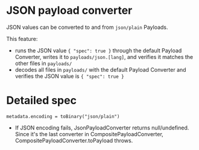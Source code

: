 # JSON payload converter

JSON values can be converted to and from `json/plain` Payloads.

This feature: 

- runs the JSON value `{ "spec": true }` through the default Payload Converter, writes it to `payloads/json.[lang]`, and
  verifies it matches the other files in `payloads/`
- decodes all files in `payloads/` with the default Payload Converter and verifies the JSON value is `{ "spec": true }`

# Detailed spec

`metadata.encoding = toBinary("json/plain")`

- If JSON encoding fails, JsonPayloadConverter returns null/undefined. Since it's the last converter in
  CompositePayloadConverter, CompositePayloadConverter.toPayload throws.